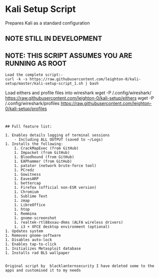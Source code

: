 # Kali Setup Script

Prepares Kali as a standard configuration

## NOTE STILL IN DEVELOPMENT

## NOTE: THIS SCRIPT ASSUMES YOU ARE RUNNING AS ROOT

~~~
Load the complete script:-
curl -k -s https://raw.githubusercontent.com/leighton-0/kali-setup/master/kali-setup-script_1.sh | bash
~~~
Load eithers and profile files into wireshark
wget -P /.config/wireshark/ https://raw.githubusercontent.com/leighton-0/kali-setup/eithers
wget -P /.config/wireshark/profiles https://raw.githubusercontent.com/leighton-0/kali-setup/profiles
~~~


## Full feature list:

1. Enables details logging of terminal sessions
	- Including ALL OUTPUT (saved to ~/Logs)
1. Installs the following:
	1. CrackMapExec (from GitHub)
	1. Impacket (from GitHub)
	1. Bloodhound (from GitHub)
	1. EAPhammer (from GitHub)
	1. patator (network brute-force tool)
	1. PCredz
	1. Gowitness
	1. EavesARP
	1. bettercap
	1. Firefox (official non-ESR version)
	1. Chromium
	1. Sublime Text
	1. zmap
	1. LibreOffice
	1. htop
	1. Remmina
	1. gnome-screenshot
	1. realtek-rtl88xxau-dkms (ALFA wireless drivers)
	1. i3 + XFCE desktop environment (optional)
1. Updates system
1. Removes gnome-software
1. Disables auto-lock
1. Enables tap-to-click
1. Initializes Metasploit database
1. Installs rad BLS wallpaper


Original script by  blacklanternsecurity I have deleted some to the apps and customised it to my needs

